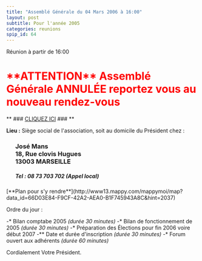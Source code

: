 ```yaml
---
title: "Assemblé Générale du 04 Mars 2006 à 16:00"
layout: post
subtitle: Pour l'année 2005
categories: reunions
spip_id: 64
---
```

<p class="chapo">
Réunion à partir de 16:00
</p>

<h1 style="color: red">**ATTENTION**
Assemblé Générale ANNULÉE
reportez vous au nouveau rendez-vous 

</h1>


** ### [CLIQUEZ ICI](art72) ### **





**Lieu :**
Siège social de l'association, soit au domicile du Président chez :
<ul>
<h3>José Mans<br />
18, Rue clovis Hugues<br />
13003 MARSEILLE<br />
</h3>
<h5>Tel : 08 73 703 702 (Appel local)</h5>

</ul>
<p>[**Plan pour s'y rendre**](http://www13.mappy.com/mappymoi/map?data_id=66D03E84-F9CF-42A2-AEA0-B1F745943A8C&hint=2037)  </p>


Ordre du jour :

-* Bilan comptabe 2005 *(durée 30 minutes)*
-* Bilan de fonctionnement de 2005 *(durée 30 minutes)*
-* Préparation des Élections pour fin 2006 voire début 2007
-** Date et durée d'inscription *(durée 30 minutes)*
-* Forum ouvert aux adhérents *(durée 60 minutes)*

Cordialement
Votre Président.